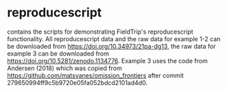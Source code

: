 # reproducescript
contains the scripts for demonstrating FieldTrip's reproducescript functionality. 
All reproducescript data and the raw data for example 1-2 can be downloaded from https://doi.org/10.34973/21pa-dg13, 
the raw data for example 3 can be downloaded from https://doi.org/10.5281/zenodo.1134776. 
Example 3 uses the code from Andersen (2018) which was copied from https://github.com/matsvanes/omission_frontiers after commit 279650994ff9c5b9720e05fa052bdcd2101ad4d0.
